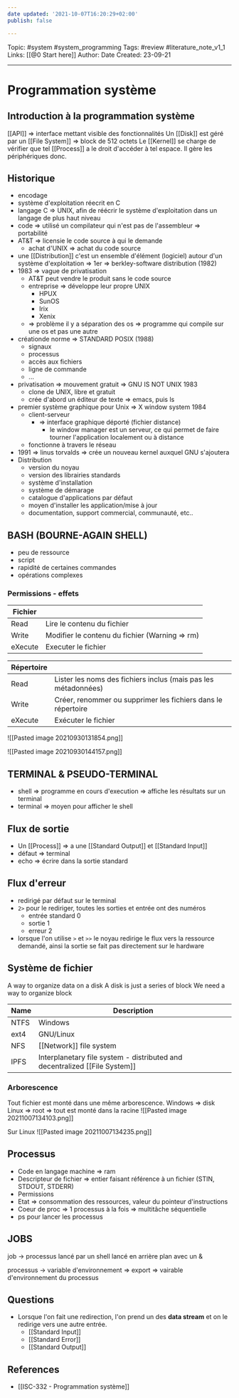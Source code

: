 ```yaml
---
date updated: '2021-10-07T16:20:29+02:00'
publish: false

---
```


Topic: #system #system_programming
Tags: #review #literature_note_v1_1
Links: [[@0 Start here]]
Author:
Date Created: 23-09-21

---

# Programmation système

## Introduction à la programmation système

[[API]] => interface mettant visible des fonctionnalités
Un [[Disk]] est géré par un [[File System]] => block de 512 octets
Le [[Kernel]] se charge de vérifier que tel [[Process]] a le droit d'accéder à tel espace. Il gère les périphériques donc.

## Historique

- encodage
- système d'exploitation réecrit en C
- langage C => UNIX, afin de réécrir le système d'exploitation dans un langage de plus haut niveau
- code => utilisé un compilateur qui n'est pas de l'assembleur => portabilité
- AT&T => licensie le code source à qui le demande
  - achat d'UNIX => achat du code source
- une [[Distribution]] c'est un ensemble d'élément (logiciel) autour d'un système d'exploitation => 1er => berkley-software distribution (1982)
- 1983 => vague de privatisation
  - AT&T peut vendre le produit sans le code source
  - entreprise => développe leur propre UNIX
    - HPUX
    - SunOS
    - Irix
    - Xenix
  - => problème il y a séparation des os => programme qui compile sur une os et pas une autre
- créationde norme => STANDARD POSIX (1988)
  - signaux
  - processus
  - accès aux fichiers
  - ligne de commande
  - ...
- privatisation => mouvement gratuit => GNU IS NOT UNIX 1983
  - clone de UNIX, libre et gratuit
  - crée d'abord un éditeur de texte => emacs, puis ls
- premier système graphique pour Unix => X window system 1984
  - client-serveur
    - => interface graphique déporté (fichier distance)
      - le window manager est un serveur, ce qui permet de faire tourner l'application localement ou à distance
  - fonctionne à travers le réseau
- 1991 => linus torvalds => crée un nouveau kernel auxquel GNU s'ajoutera
- Distribution
  - version du noyau
  - version des librairies standards
  - système d'installation
  - système de démarage
  - catalogue d'applications par défaut
  - moyen d'installer les application/mise à jour
  - documentation, support commercial, communauté, etc..

## BASH (BOURNE-AGAIN SHELL)

- peu de ressource
- script
- rapidité de certaines commandes
- opérations complexes

### Permissions - effets

| Fichier |                                                |
| ------- | ---------------------------------------------- |
| Read    | Lire le contenu du fichier                     |
| Write   | Modifier le contenu du fichier (Warning => rm) |
| eXecute | Executer le fichier                            |

| Répertoire |                                                                |
| ---------- | -------------------------------------------------------------- |
| Read       | Lister les noms des fichiers inclus (mais pas les métadonnées) |
| Write      | Créer, renommer ou supprimer les fichiers dans le répertoire   |
| eXecute    | Exécuter le fichier                                            |

![[Pasted image 20210930131854.png]]

![[Pasted image 20210930144157.png]]

## TERMINAL & PSEUDO-TERMINAL

- shell => programme en cours d'execution => affiche les résultats sur un terminal
- terminal => moyen pour afficher le shell

## Flux de sortie

- Un [[Process]] => a une [[Standard Output]] et [[Standard Input]]
- défaut => terminal
- echo => écrire dans la sortie standard

## Flux d'erreur

- redirigé par défaut sur le terminal
- `2>` pour le rediriger, toutes les sorties et entrée ont des numéros
  - entrée standard 0
  - sortie 1
  - erreur 2
- lorsque l'on utilise `>` et `>>` le noyau redirige le flux vers la ressource demandé, ainsi la sortie se fait pas directement sur le hardware

## Système de fichier

A way to organize data on a disk
A disk is just a series of block
We need a way to organize block

| Name | Description                                                                |
| ---- | -------------------------------------------------------------------------- |
| NTFS | Windows                                                                    |
| ext4 | GNU/Linux                                                                  |
| NFS  | [[Network]] file system                                                    |
| IPFS | Interplanetary file system - distributed and decentralized [[File System]] |

### Arborescence

Tout fichier est monté dans une même arborescence.
Windows => disk
Linux => root => tout est monté dans la racine
![[Pasted image 20211007134103.png]]

Sur Linux
![[Pasted image 20211007134235.png]]

## Processus

- Code en langage machine => ram
- Descripteur de fichier => entier faisant référence à un fichier (STIN, STDOUT, STDERR)
- Permissions
- Etat => consommation des ressources, valeur du pointeur d'instructions
- Coeur de proc => 1 processus à la fois => multitâche séquentielle
- ps pour lancer les processus

## JOBS

job -> processus lancé par un shell
lancé en arrière plan avec un &

processus -> variable d'environnement => export => vairable d'environnement du processus

## Questions

- Lorsque l'on fait une redirection, l'on prend un des **data stream** et on le redirige vers une autre entrée.
  - [[Standard Input]]
  - [[Standard Error]]
  - [[Standard Output]]

## References

- [[ISC-332 - Programmation système]]
